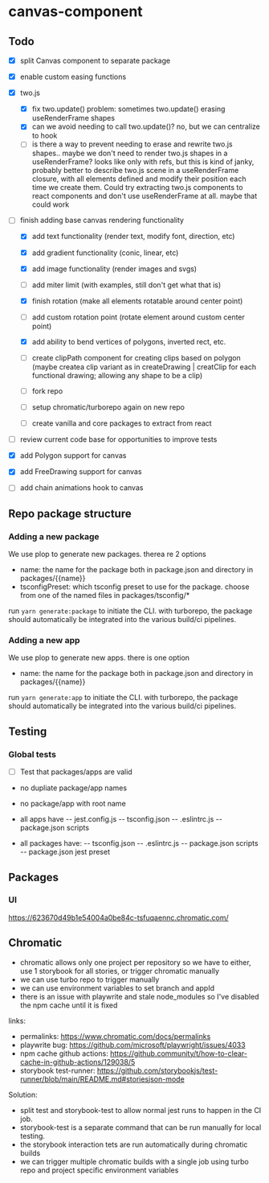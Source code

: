 # canvas-component

## Todo

- [x] split Canvas component to separate package
- [x] enable custom easing functions
- [x] two.js

  - [x] fix two.update() problem: sometimes two.update() erasing useRenderFrame shapes
  - [x] can we avoid needing to call two.update()? no, but we can centralize to hook
  - [ ] is there a way to prevent needing to erase and rewrite two.js shapes.. maybe we don't need to render two.js shapes in a useRenderFrame? looks like only with refs, but this is kind of janky, probably better to describe two.js scene in a useRenderFrame closure, with all elements defined and modify their position each time we create them. Could try extracting two.js components to react components and don't use useRenderFrame at all. maybe that could work

- [ ] finish adding base canvas rendering functionality

  - [x] add text functionality (render text, modify font, direction, etc)
  - [x] add gradient functionality (conic, linear, etc)
  - [x] add image functionality (render images and svgs)
  - [ ] add miter limit (with examples, still don't get what that is)
  - [x] finish rotation (make all elements rotatable around center point)
  - [ ] add custom rotation point (rotate element around custom center point)
  - [x] add ability to bend vertices of polygons, inverted rect, etc.
  - [ ] create clipPath component for creating clips based on polygon (maybe createa clip variant as in createDrawing | creatClip   for each functional drawing; allowing any shape to be a clip)

  - [ ] fork repo
  - [ ] setup chromatic/turborepo again on new repo
  - [ ] create vanilla and core packages to extract from react

- [ ] review current code base for opportunities to improve tests
- [x] add Polygon support for canvas
- [x] add FreeDrawing support for canvas
- [ ] add chain animations hook to canvas

## Repo package structure

### Adding a new package

We use plop to generate new packages. therea re 2 options

- name: the name for the package both in package.json and directory in packages/{{name}}
- tsconfigPreset: which tsconfig preset to use for the package. choose from one of the named files in packages/tsconfig/\*

run `yarn generate:package` to initiate the CLI. with turborepo, the package should automatically be integrated into the various build/ci pipelines.

### Adding a new app

We use plop to generate new apps. there is one option

- name: the name for the package both in package.json and directory in packages/{{name}}

run `yarn generate:app` to initiate the CLI. with turborepo, the package should automatically be integrated into the various build/ci pipelines.

## Testing

### Global tests

- [ ] Test that packages/apps are valid

- no dupliate package/app names
- no package/app with root name

- all apps have
  -- jest.config.js
  -- tsconfig.json
  -- .eslintrc.js
  -- package.json scripts

- all packages have:
  -- tsconfig.json
  -- .eslintrc.js
  -- package.json scripts
  -- package.json jest preset

## Packages

### UI

https://623670d49b1e54004a0be84c-tsfuqaennc.chromatic.com/

## Chromatic

- chromatic allows only one project per repository so we have to either, use 1 storybook for all stories, or trigger chromatic manually
- we can use turbo repo to trigger manually
- we can use environment variables to set branch and appId
- there is an issue with playwrite and stale node_modules so I've disabled the npm cache until it is fixed

links:

- permalinks: https://www.chromatic.com/docs/permalinks
- playwrite bug: https://github.com/microsoft/playwright/issues/4033
- npm cache github actions: https://github.community/t/how-to-clear-cache-in-github-actions/129038/5
- storybook test-runner: https://github.com/storybookjs/test-runner/blob/main/README.md#storiesjson-mode

Solution:

- split test and storybook-test to allow normal jest runs to happen in the CI job.
- storybook-test is a separate command that can be run manually for local testing.
- the storybook interaction tets are run automatically during chromatic builds
- we can trigger multiple chromatic builds with a single job using turbo repo and project specific environment variables
